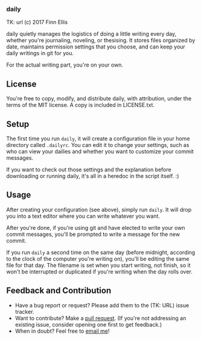 ### daily
TK: url
(c) 2017 Finn Ellis

daily quietly manages the logistics of doing a little writing every day,
whether you're journaling, noveling, or thesising. It stores files organized by
date, maintains permission settings that you choose, and can keep your daily
writings in git for you.

For the actual writing part, you're on your own.

## License

You're free to copy, modify, and distribute daily, with attribution, under the
terms of the MIT license. A copy is included in LICENSE.txt.

## Setup

The first time you run `daily`, it will create a configuration file in your home
directory called `.dailyrc`.  You can edit it to change your settings, such as
who can view your dailies and whether you want to customize your commit
messages.

If you want to check out those settings and the explanation before downloading
or running daily, it's all in a heredoc in the script itself. :)

## Usage

After creating your configuration (see above), simply run `daily`. It will drop
you into a text editor where you can write whatever you want.

After you're done, if you're using git and have elected to write your own
commit messages, you'll be prompted to write a message for the new commit.

If you run `daily` a second time on the same day (before midnight, according
to the clock of the computer you're writing on), you'll be editing the same
file for that day. The filename is set when you start writing, not finish, so
it won't be interrupted or duplicated if you're writing when the day rolls over.

## Feedback and Contribution

* Have a bug report or request? Please add them to the (TK: URL) issue tracker.
* Want to contribute? Make a
  [pull request](https://www.thinkful.com/learn/github-pull-request-tutorial/).
  (If you're not addressing an existing issue, consider opening one first to
  get feedback.)
* When in doubt? Feel free to [email me](mailto:relsqui@chiliahedron.com)!
